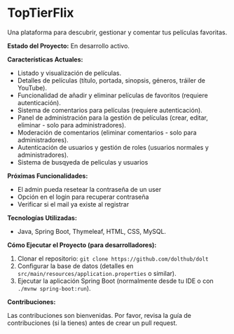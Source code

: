 # TopTierFlix

Una plataforma para descubrir, gestionar y comentar tus películas favoritas.

**Estado del Proyecto:** En desarrollo activo.

**Características Actuales:**

* Listado y visualización de películas.
* Detalles de películas (título, portada, sinopsis, géneros, tráiler de YouTube).
* Funcionalidad de añadir y eliminar películas de favoritos (requiere autenticación).
* Sistema de comentarios para películas (requiere autenticación).
* Panel de administración para la gestión de películas (crear, editar, eliminar - solo para administradores).
* Moderación de comentarios (eliminar comentarios - solo para administradores).
* Autenticación de usuarios y gestión de roles (usuarios normales y administradores).
* Sistema de busqyeda de peliculas y usuarios

**Próximas Funcionalidades:**

* El admin pueda resetear la contraseña de un user
* Opción en el login para recuperar contraseña
* Verificar si el mail ya existe al registrar

**Tecnologías Utilizadas:**

* Java, Spring Boot, Thymeleaf, HTML, CSS, MySQL.

**Cómo Ejecutar el Proyecto (para desarrolladores):**

1.  Clonar el repositorio: `git clone https://github.com/dolthub/dolt`
2.  Configurar la base de datos (detalles en `src/main/resources/application.properties` o similar).
3.  Ejecutar la aplicación Spring Boot (normalmente desde tu IDE o con `./mvnw spring-boot:run`).

**Contribuciones:**

Las contribuciones son bienvenidas. Por favor, revisa la guía de contribuciones (si la tienes) antes de crear un pull request.
